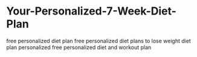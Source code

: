# Your-Personalized-7-Week-Diet-Plan
free personalized diet plan free personalized diet plans to lose weight diet plan personalized free personalized diet and workout plan
